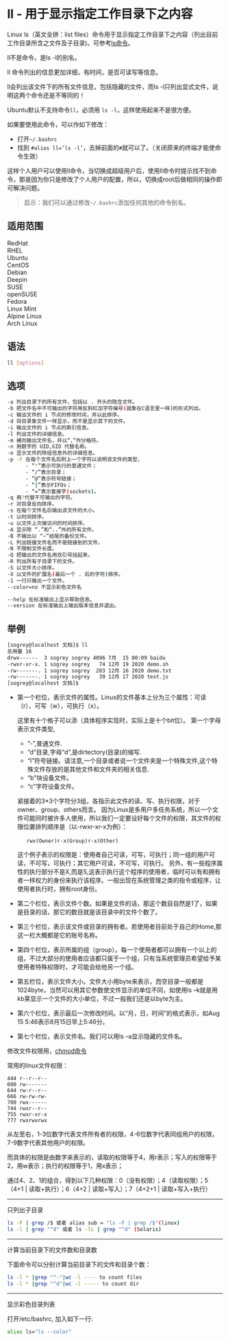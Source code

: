 # ll - 用于显示指定工作目录下之内容

Linux ls（英文全拼：list files）命令用于显示指定工作目录下之内容（列出目前工作目录所含之文件及子目录)。可参考[ls命令](ls.md)。

ll不是命令，是ls -l的别名。

ll 命令列出的信息更加详细，有时间，是否可读写等信息。

ll会列出该文件下的所有文件信息，包括隐藏的文件，而ls -l只列出显式文件，说明这两个命令还是不等同的！



Ubuntu默认不支持命令`ll`，必须用 `ls -l`，这样使用起来不是很方便。

如果要使用此命令，可以作如下修改：

- 打开`~/.bashrc`
- 找到 `#alias ll=’ls -l’`，去掉前面的`#`就可以了。（关闭原来的终端才能使命令生效）

这样个人用户可以使用ll命令，当切换成超级用户后，使用ll命令时提示找不到命令，那是因为你只是修改了个人用户的配置，所以，切换成root后做相同的操作即可解决问题。

> 启示：我们可以通过修改`~/.bashrc`添加任何其他的命令别名。

## 适用范围

<!-- <div class="svg linux">Linux</div> -->
<div class="svg redhat">RedHat</div>
<div class="svg rhel">RHEL</div>
<div class="svg ubuntu">Ubuntu</div>
<div class="svg centos">CentOS</div>
<div class="svg debian">Debian</div>
<div class="svg deepin">Deepin</div>
<div class="svg suse">SUSE</div>
<div class="svg opensuse">openSUSE</div>
<div class="svg fedora">Fedora</div>
<div class="svg linuxmint">Linux Mint</div>
<!-- <div class="svg mxlinux">MX Linux</div> -->
<div class="svg alpinelinux">Alpine Linux</div>
<div class="svg archlinux">Arch Linux</div>

## 语法

``` bash
ll [options]
```

## 选项

``` bash
-a 列出目录下的所有文件，包括以 . 开头的隐含文件。
-b 把文件名中不可输出的字符用反斜杠加字符编号(就象在C语言里一样)的形式列出。
-c 输出文件的 i 节点的修改时间，并以此排序。
-d 将目录象文件一样显示，而不是显示其下的文件。
-i 输出文件的 i 节点的索引信息。
-l 列出文件的详细信息。
-m 横向输出文件名，并以“，”作分格符。
-n 用数字的 UID,GID 代替名称。
-o 显示文件的除组信息外的详细信息。
-p -F 在每个文件名后附上一个字符以说明该文件的类型，
      - “*”表示可执行的普通文件；
      - “/”表示目录；
      - “@”表示符号链接；
      - “|”表示FIFOs；
      - “=”表示套接字(sockets)。
-q 用?代替不可输出的字符。
-r 对目录反向排序。
-s 在每个文件名后输出该文件的大小。
-t 以时间排序。
-u 以文件上次被访问的时间排序。
-A 显示除 “.”和“..”外的所有文件。
-B 不输出以 “~”结尾的备份文件。
-L 列出链接文件名而不是链接到的文件。
-N 不限制文件长度。
-Q 把输出的文件名用双引号括起来。
-R 列出所有子目录下的文件。
-S 以文件大小排序。
-X 以文件的扩展名(最后一个 . 后的字符)排序。
-1 一行只输出一个文件。
--color=no 不显示彩色文件名

--help 在标准输出上显示帮助信息。
--version 在标准输出上输出版本信息并退出。
```



## 举例

``` bash
[sogrey@localhost 文档]$ ll
总用量 16
drwx------  3 sogrey sogrey 4096 7月  15 00:09 baidu
-rwxr-xr-x. 1 sogrey sogrey   74 12月 19 2020 demo.sh
-rw-------. 1 sogrey sogrey  283 12月 16 2020 demo.txt
-rw-------. 1 sogrey sogrey   39 12月 17 2020 test.js
[sogrey@localhost 文档]$ 
```

- 第一个栏位，表示文件的属性。Linux的文件基本上分为三个属性：可读（r），可写（w），可执行（x）。

    这里有十个格子可以添（具体程序实现时，实际上是十个bit位）。
    第一个字母表示文件类型,
    -  ”-”,普通文件.
    -  ”d”目录,字母”d”,是dirtectory(目录)的缩写.
    -  “l”符号链接。请注意,一个目录或者说一个文件夹是一个特殊文件,这个特殊文件存放的是其他文件和文件夹的相关信息.
    - “b”块设备文件。
    -  “c”字符设备文件。

    紧接着的3*3个字符分3组，各指示此文件的读、写、执行权限，对于owner、group、others而言。
    因为Linux是多用户多任务系统，所以一个文件可能同时被许多人使用，所以我们一定要设好每个文件的权限，其文件的权限位置排列顺序是（以-rwxr-xr-x为例）：　
    ```
       rwx(Owner)r-x(Group)r-x(Other)　　   
    ```
    这个例子表示的权限是：使用者自己可读，可写，可执行；同一组的用户可读，不可写，可执行；其它用户可读，不可写，可执行。
    另外，有一些程序属性的执行部分不是X,而是S,这表示执行这个程序的使用者，临时可以有和拥有者一样权力的身份来执行该程序。一般出现在系统管理之类的指令或程序，让使用者执行时，拥有root身份。
- 第二个栏位，表示文件个数。如果是文件的话，那这个数目自然是1了，如果是目录的话，那它的数目就是该目录中的文件个数了。
- 第三个栏位，表示该文件或目录的拥有者。若使用者目前处于自己的Home,那这一栏大概都是它的账号名称。
- 第四个栏位，表示所属的组（group）。每一个使用者都可以拥有一个以上的组，不过大部分的使用者应该都只属于一个组，只有当系统管理员希望给予某使用者特殊权限时，才可能会给他另一个组。
- 第五栏位，表示文件大小。文件大小用byte来表示，而空目录一般都是1024byte，当然可以用其它参数使文件显示的单位不同，如使用ls –k就是用kb莱显示一个文件的大小单位，不过一般我们还是以byte为主。　　
- 第六个栏位，表示最后一次修改时间。以“月，日，时间”的格式表示，如Aug 15 5:46表示8月15日早上5:46分。
- 第七个栏位，表示文件名。我们可以用ls –a显示隐藏的文件名。

修改文件权限用，[chmod命令](chomd.md)

常用的linux文件权限：
```
444 r--r--r--
600 rw-------
644 rw-r--r--
666 rw-rw-rw-
700 rwx------
744 rwxr--r--
755 rwxr-xr-x
777 rwxrwxrwx
```
从左至右，1-3位数字代表文件所有者的权限，4-6位数字代表同组用户的权限，7-9数字代表其他用户的权限。

而具体的权限是由数字来表示的，读取的权限等于4，用r表示；写入的权限等于2，用w表示；执行的权限等于1，用x表示；

通过4、2、1的组合，得到以下几种权限：0（没有权限）；4（读取权限）；5（4+1 | 读取+执行）；6（4+2 | 读取+写入）；7（4+2+1 | 读取+写入+执行）



---

只列出子目录

``` bash
ls -F | grep /$ 或者 alias sub = "ls -F | grep /$"(linux)
ls -l | grep "^d" 或者 ls -lL | grep "^d" (Solaris)
```

---

计算当前目录下的文件数和目录数

下面命令可以分别计算当前目录下的文件和目录个数：
``` bash
ls -l * |grep "^-"|wc -l ---- to count files
ls -l * |grep "^d"|wc -l ----- to count dir
```
---

显示彩色目录列表

打开/etc/bashrc, 加入如下一行:
``` bash
alias ls="ls --color"
```

